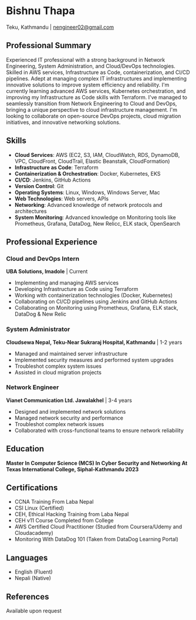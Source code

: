 # Bishnu Thapa
Teku, Kathmandu | nengineer02@gmail.com

## Professional Summary
Experienced IT professional with a strong background in Network Engineering, System Administration, and Cloud/DevOps technologies. Skilled in AWS services, Infrastructure as Code, containerization, and CI/CD pipelines. Adept at managing complex IT infrastructures and implementing innovative solutions to improve system efficiency and reliability. I'm currently learning advanced AWS services, Kubernetes orchestration, and improving my Infrastructure as Code skills with Terraform. I've managed to seamlessly transition from Network Engineering to Cloud and DevOps, bringing a unique perspective to cloud infrastructure management. I'm looking to collaborate on open-source DevOps projects, cloud migration initiatives, and innovative networking solutions. 

## Skills
- **Cloud Services**: AWS (EC2, S3, IAM, CloudWatch, RDS, DynamoDB, VPC, CloudFront, CloudTrail, Elastic Beanstalk, CloudFormation)
- **Infrastructure as Code**: Terraform
- **Containerization & Orchestration**: Docker, Kubernetes, EKS
- **CI/CD**: Jenkins, GitHub Actions
- **Version Control**: Git
- **Operating Systems**: Linux, Windows, Windows Server, Mac
- **Web Technologies**: Web servers, APIs
- **Networking**: Advanced knowledge of network protocols and architectures
- **System Monitoring**: Advanced knowledge on Monitoring tools like Prometheus, Grafana, DataDog, New Relicc, ELK stack, OpenSearch

## Professional Experience

### Cloud and DevOps Intern
**UBA Solutions, Imadole** | Current
- Implementing and managing AWS services
- Developing Infrastructure as Code using Terraform
- Working with containerization technologies (Docker, Kubernetes)
- Collaborating on CI/CD pipelines using Jenkins and GitHub Actions
- Collaborating on Monitoring using Prometheus, Grafana, ELK stack, DataDog & New Relic

### System Administrator
**Cloudsewa Nepal, Teku-Near Sukraraj Hospital, Kathmandu** | 1-2 years
- Managed and maintained server infrastructure
- Implemented security measures and performed system upgrades
- Troubleshot complex system issues
- Assisted in cloud migration projects

### Network Engineer
**Vianet Communication Ltd. Jawalakhel** | 3-4 years
- Designed and implemented network solutions
- Managed network security and performance
- Troubleshot complex network issues
- Collaborated with cross-functional teams to ensure network reliability

## Education
**Master In Computer Science (MCS) In Cyber Security and Networking**
**At Texas International College, Siphal-Kathmandu 2023**

## Certifications
- CCNA Training From Laba Nepal
- CSI Linux (Certified)
- CEH, Ethical Hacking Training from Laba Nepal
- CEH v11 Course Completed from College
- AWS Certified Cloud Practitioner (Studied from Coursera/Udemy and Cloudacademy)
- Monitoring With DataDog 101 (Taken from DataDog Learning Portal)

## Languages
- English (Fluent)
- Nepali (Native)

## References
Available upon request
